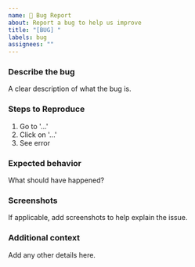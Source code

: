 ```yaml
---
name: 🐛 Bug Report
about: Report a bug to help us improve
title: "[BUG] "
labels: bug
assignees: ""
---
```


### Describe the bug
A clear description of what the bug is.

### Steps to Reproduce
1. Go to '...'
2. Click on '...'
3. See error

### Expected behavior
What should have happened?

### Screenshots
If applicable, add screenshots to help explain the issue.

### Additional context
Add any other details here.
